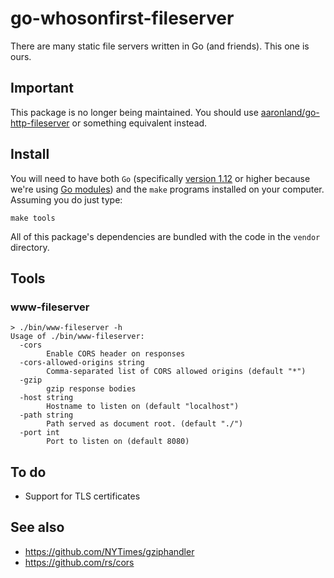 # go-whosonfirst-fileserver

There are many static file servers written in Go (and friends). This one is ours.

## Important

This package is no longer being maintained. You should use [aaronland/go-http-fileserver](https://github.com/aaronland/go-http-fileserver) or something equivalent instead.

## Install

You will need to have both `Go` (specifically [version 1.12](https://golang.org/dl/) or higher because we're using [Go modules](https://github.com/golang/go/wiki/Modules)) and the `make` programs installed on your computer. Assuming you do just type:

```
make tools
```

All of this package's dependencies are bundled with the code in the `vendor` directory.

## Tools

### www-fileserver

```
> ./bin/www-fileserver -h
Usage of ./bin/www-fileserver:
  -cors
    	Enable CORS header on responses
  -cors-allowed-origins string
    	Comma-separated list of CORS allowed origins (default "*")
  -gzip
    	gzip response bodies
  -host string
    	Hostname to listen on (default "localhost")
  -path string
    	Path served as document root. (default "./")
  -port int
    	Port to listen on (default 8080)
```

## To do

* Support for TLS certificates

## See also

* https://github.com/NYTimes/gziphandler
* https://github.com/rs/cors
